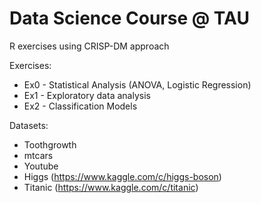 # Data Science Course @ TAU
R exercises using CRISP-DM approach

Exercises:
* Ex0 - Statistical Analysis (ANOVA, Logistic Regression)
* Ex1 - Exploratory data analysis
* Ex2 - Classification Models

Datasets:
* Toothgrowth
* mtcars
* Youtube
* Higgs (https://www.kaggle.com/c/higgs-boson)
* Titanic (https://www.kaggle.com/c/titanic)
